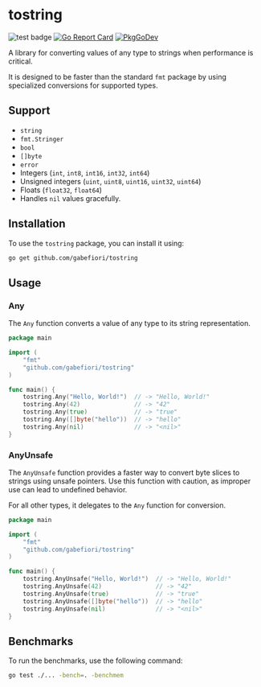 # tostring
![test badge](https://github.com/gabefiori/tostring/actions/workflows/go.yml/badge.svg) [![Go Report Card](https://goreportcard.com/badge/github.com/gabefiori/tostring)](https://goreportcard.com/report/github.com/gabefiori/tostring) [![PkgGoDev](https://pkg.go.dev/badge/github.com/gabefiori/tostring)](https://pkg.go.dev/github.com/gabefiori/tostring)

A library for converting values of any type to strings when performance is critical.

It is designed to be faster than the standard `fmt` package by using specialized conversions for supported types.

## Support
- `string`
- `fmt.Stringer`
- `bool`
- `[]byte`
- `error`
- Integers (`int`, `int8`, `int16`, `int32`, `int64`)
- Unsigned integers (`uint`, `uint8`, `uint16`, `uint32`, `uint64`)
- Floats (`float32`, `float64`)
- Handles `nil` values gracefully.

## Installation
To use the `tostring` package, you can install it using:

```sh
go get github.com/gabefiori/tostring
```

## Usage
### Any 
The `Any` function converts a value of any type to its string representation.

```go
package main

import (
    "fmt"
    "github.com/gabefiori/tostring"
)

func main() {
    tostring.Any("Hello, World!")  // -> "Hello, World!"
    tostring.Any(42)               // -> "42"
    tostring.Any(true)             // -> "true"
    tostring.Any([]byte("hello"))  // -> "hello"
    tostring.Any(nil)              // -> "<nil>"
}
```

### AnyUnsafe 
The `AnyUnsafe` function provides a faster way to convert byte slices to strings using unsafe pointers.
Use this function with caution, as improper use can lead to undefined behavior.

For all other types, it delegates to the `Any` function for conversion.
```go
package main

import (
    "fmt"
    "github.com/gabefiori/tostring"
)

func main() {
    tostring.AnyUnsafe("Hello, World!")  // -> "Hello, World!"
    tostring.AnyUnsafe(42)               // -> "42"
    tostring.AnyUnsafe(true)             // -> "true"
    tostring.AnyUnsafe([]byte("hello"))  // -> "hello"
    tostring.AnyUnsafe(nil)              // -> "<nil>"
}
```

## Benchmarks
To run the benchmarks, use the following command:
```sh
go test ./... -bench=. -benchmem
```
